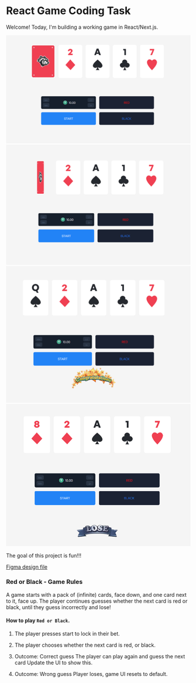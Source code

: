 # React Game Coding Task

Welcome! Today, I'm building a working game in React/Next.js.

![](./init.png)
![](./card_rotate.png)
![](./success.png)
![](./fail.png)

The goal of this project is fun!!!

[Figma design file](https://www.figma.com/file/9pgpSp0op1eoWuMGtEHU7x/Patrianna---FE-Gaming-Task?node-id=0%3A1&t=W63yF9mNKHYfqh77-1) 

### Red or Black - Game Rules

A game starts with a pack of (infinite) cards, face down, and one card next to it, face up. The player continues guesses whether the next card is red or black, until they guess incorrectly and lose!

#### How to play `Red or Black`.

1. The player presses start to lock in their bet.
2. The player chooses whether the next card is red, or black.

3. Outcome: Correct guess
    The player can play again and guess the next card
    Update the UI to show this.

4. Outcome: Wrong guess
    Player loses, game UI resets to default.
